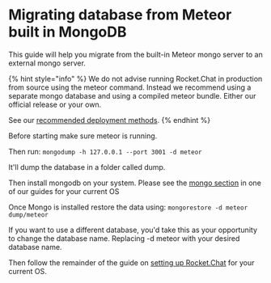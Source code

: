 # Migrating database from Meteor built in MongoDB

This guide will help you migrate from the built-in Meteor mongo server to an external mongo server.

{% hint style="info" %}
We do not advise running Rocket.Chat in production from source using the meteor command. Instead we recommend using a separate mongo database and using a compiled meteor bundle. Either our official release or your own.

See our [recommended deployment methods](../../../rapid-deployment-methods/).
{% endhint %}

Before starting make sure meteor is running.

Then run: `mongodump -h 127.0.0.1 --port 3001 -d meteor`

It'll dump the database in a folder called dump.

Then install mongodb on your system. Please see the [mongo section](../) in one of our guides for your current OS

Once Mongo is installed restore the data using: `mongorestore -d meteor dump/meteor`

If you want to use a different database, you'd take this as your opportunity to change the database name. Replacing -d meteor with your desired database name.

Then follow the remainder of the guide on [setting up Rocket.Chat](../) for your current OS.
